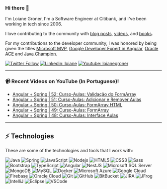 ### Hi there 👋

I'm Loiane Groner,  I'm a Software Engineer at Citibank, and I've been working in tech since 2006. 

I love contributing to the community with [blog posts](http://loiane.com/), [videos](http://youtube.com/loianegroner), and [books](https://www.packtpub.com/books/info/authors/loiane-groner). 

For my contributions to the developer community, I was honored by being given the titles [Microsoft MVP](https://mvp.microsoft.com/en-us/mvp/Loiane%20%20Groner-5002870), [Google Developer Expert in Angular](https://developers.google.com/community/experts/directory/profile/profile-loiane-groner), [Oracle ACE](https://ace.oracle.com/pls/apex/r/ace_program/oracle-aces/ace?ace_id=672&clear=2) and [Java Champion](https://dev.java/community/jcs/).

[![Twitter Follow](https://img.shields.io/twitter/follow/loiane?style=social)](https://twitter.com/loiane)
[![Linkedin: loiane](https://img.shields.io/badge/-Linkedin-blue?style=flat-square&logo=Linkedin&logoColor=white&link=https://www.linkedin.com/in/loiane/)](https://www.linkedin.com/in/loiane/)
[![Youtube: loianegroner](https://img.shields.io/badge/-Youtube-red?style=flat-square&logo=Youtube&logoColor=white&link=http://youtube.com/loianegroner)](http://youtube.com/loianegroner)
____

### 📹 Recent Videos on YouTube (In Portuguese)!
- [Angular + Spring | 52: Curso-Aulas: Validação do FormArray](https://youtu.be/7kVoTBZg4JM)
- [Angular + Spring | 51: Curso-Aulas: Adicionar e Remover Aulas](https://youtu.be/Fj3Zvf-N4bk)
- [Angular + Spring | 50: Curso-Aulas: FormArray HTML](https://youtu.be/OsIquz5_UNY)
- [Angular + Spring | 49: Curso-Aulas: FormArray](https://youtu.be/q4P5UGisG2U)
- [Angular + Spring | 48: Curso-Aulas: Interface Aulas](https://youtu.be/HKFrz5P8D0g)
____

## ⚡ Technologies

These are some of the technologies and tools that I work with:

![Java](https://img.shields.io/badge/-Java-007396?style=flat-square&logo=java)
![Spring](https://img.shields.io/badge/-Spring-6DB33F?style=flat-square&logo=spring&logoColor=white)
![JavaScript](https://img.shields.io/badge/-JavaScript-black?style=flat-square&logo=javascript)
![Nodejs](https://img.shields.io/badge/-Nodejs-339933?style=flat-square&logo=Node.js&logoColor=white)
![HTML5](https://img.shields.io/badge/-HTML5-E34F26?style=flat-square&logo=html5&logoColor=white)
![CSS3](https://img.shields.io/badge/-CSS3-1572B6?style=flat-square&logo=css3)
![Sass](https://img.shields.io/badge/-Sass-CC6699?style=flat-square&logo=sass&logoColor=white)
![Bootstrap](https://img.shields.io/badge/-Bootstrap-563D7C?style=flat-square&logo=bootstrap)
![TypeScript](https://img.shields.io/badge/-TypeScript-007ACC?style=flat-square&logo=typescript&logoColor=white)
![Angular](https://img.shields.io/badge/-Angular-DD0031?style=flat-square&logo=angular)
![NestJS](https://img.shields.io/badge/-NestJS-E0234E?style=flat-square&logo=nestjs&logoColor=white)
![Microsoft SQL Server](https://img.shields.io/badge/-SQL%20Server-CC2927?style=flat-square&logo=microsoft-sql-server&logoColor=white)
![MongoDB](https://img.shields.io/badge/-MongoDB-black?style=flat-square&logo=mongodb)
![MySQL](https://img.shields.io/badge/-MySQL-4479A1?style=flat-square&logo=mysql&logoColor=white)
![Docker](https://img.shields.io/badge/-Docker-2496ED?style=flat-square&logo=docker&logoColor=white)
![Microsoft Azure](https://img.shields.io/badge/Microsoft%20Azure-0089D6?style=flat-square&logo=microsoft-azure&logoColor=white)
![Google Cloud](https://img.shields.io/badge/Google%20Cloud-4285F4?style=flat-square&logo=google-cloud&logoColor=white)
![Firebase](https://img.shields.io/badge/Firebase-FFCA28?style=flat-square&logo=firebase&logoColor=white)
![Oracle Cloud](https://img.shields.io/badge/Oracle%20Cloud-F80000?style=flat-square&logo=oracle&logoColor=white)
![Git](https://img.shields.io/badge/-Git-black?style=flat-square&logo=git)
![GitHub](https://img.shields.io/badge/-GitHub-181717?style=flat-square&logo=github)
![BitBucket](https://img.shields.io/badge/-BitBucket-darkblue?style=flat-square&logo=bitbucket)
![JIRA](https://img.shields.io/badge/-JIRA-0052CC?style=flat-square&logo=jira)
![JFrog](https://img.shields.io/badge/-JFrog-41BF47?style=flat-square&logo=jfrog&logoColor=white)
![IntelliJ](https://img.shields.io/badge/-IntelliJ%20IDEA-black?style=flat-square&logo=intellij-idea&logoColor=white)
![Eclipse](https://img.shields.io/badge/-Eclipse-2C2255?style=flat-square&logo=eclipse&logoColor=white)
![VSCode](https://img.shields.io/badge/-VSCode-007ACC?style=flat-square&logo=visual-studio-code&logoColor=white)
